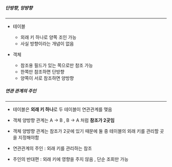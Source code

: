 
##### 단방향, 앙뱡향
---

- 테이블
	- 외래 키 하나로 양쪽 조인 가능
	- 사실 방향이라는 개념이 없음

- 객체
	- 참조용 필드가 있는 쪽으로만 참조 가능
	- 한쪽만 참조하면 단방향
	- 양쪽이 서로 참조하면 양방향


##### 연관 관계의 주인
---

- 테이블은 **외래 키 하나**로 두 테이블이 연관관계를 맺음

- 객체 양방향 관계는 A -> B , B -> A 처럼 **참조가 2곳임**

- 객체 양뱡향 관계는 참조가 2곳에 있기 때문에 둘 중 테이블의 외래 키를 관리할 곳을 지정해야함

- 연관관계의 주인 : 외래 키를 관리하는 참조

- 주인의 반대편 : 외래 키에 영향을 주지 않음 , 단순 조회만 가능

